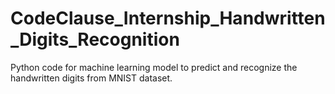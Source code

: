 # CodeClause_Internship_Handwritten_Digits_Recognition
Python code for machine learning model to predict and recognize the handwritten digits from MNIST dataset.
